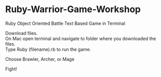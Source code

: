 # Ruby-Warrior-Game-Workshop

Ruby Object Oriented Battle Text Based Game in Terminal

Download files.  
On Mac open terminal and navigate to folder where you downloaded the files.  
Type Ruby (filename).rb to run the game.

Choose Brawler, Archer, or Mage

Fight!

